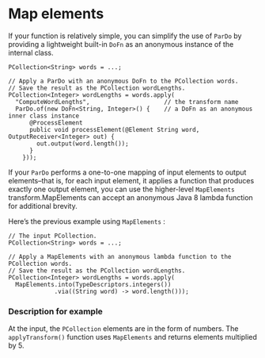 # Map elements

If your function is relatively simple, you can simplify the use of `ParDo` by providing a lightweight built-in `DoFn` as an anonymous instance of the internal class.

```
PCollection<String> words = ...;

// Apply a ParDo with an anonymous DoFn to the PCollection words.
// Save the result as the PCollection wordLengths.
PCollection<Integer> wordLengths = words.apply(
  "ComputeWordLengths",                     // the transform name
  ParDo.of(new DoFn<String, Integer>() {    // a DoFn as an anonymous inner class instance
      @ProcessElement
      public void processElement(@Element String word, OutputReceiver<Integer> out) {
        out.output(word.length());
      }
    }));
```

If your ```ParDo``` performs a one-to-one mapping of input elements to output elements–that is, for each input element, it applies a function that produces exactly one output element, you can use the higher-level ```MapElements``` transform.MapElements can accept an anonymous Java 8 lambda function for additional brevity.

Here’s the previous example using ```MapElements``` :

```
// The input PCollection.
PCollection<String> words = ...;

// Apply a MapElements with an anonymous lambda function to the PCollection words.
// Save the result as the PCollection wordLengths.
PCollection<Integer> wordLengths = words.apply(
  MapElements.into(TypeDescriptors.integers())
             .via((String word) -> word.length()));
```

### Description for example

At the input, the `PCollection` elements are in the form of numbers. The `applyTransform()` function uses `MapElements` and returns elements multiplied by 5.